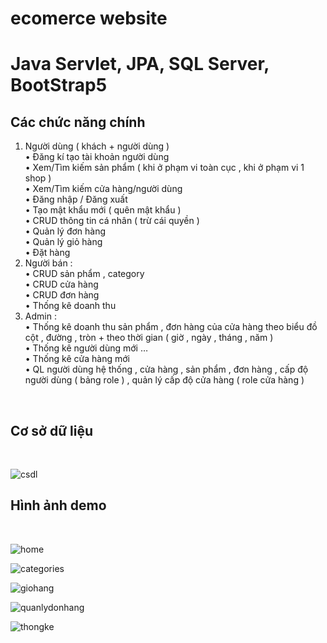 # ecomerce website
# Java Servlet, JPA, SQL Server, BootStrap5

<h2>Các chức năng chính </h2>

1)	Người dùng ( khách + người dùng ) </br>
•	Đăng kí tạo tài khoản người dùng </br>
•	Xem/Tìm kiếm sản phẩm ( khi ở phạm vi toàn cục , khi ở phạm vi 1 shop ) </br>
•	Xem/Tìm kiếm cửa hàng/người dùng </br>
•	Đăng nhập / Đăng xuất </br>
•	Tạo mật khẩu mới ( quên mật khẩu ) </br>
•	CRUD thông tin cá nhân ( trừ cái quyền ) </br>
•	Quản lý đơn hàng </br>
•	Quản lý giỏ hàng </br>
•	Đặt hàng </br>
2)	Người bán : </br>
•	CRUD sản phẩm , category </br>
•	CRUD cửa hàng </br>
•	CRUD đơn hàng </br>
•	Thống kê doanh thu </br>
3)	Admin : </br>
•	Thống kê doanh thu sản phẩm , đơn hàng của cửa hàng theo biểu đồ cột , đường , tròn + theo thời gian ( giờ , ngày , tháng , năm ) </br>
•	Thống kê người dùng mới … </br>
•	Thống kê cửa hàng mới </br>
•	QL người dùng hệ thống , cửa hàng , sản phẩm , đơn hàng , cấp độ người dùng ( bảng role ) , quản lý cấp độ cửa hàng ( role cửa hàng ) </br>
</br>

<h2>Cơ sở dữ liệu </h2> </br>

![csdl](https://user-images.githubusercontent.com/126131859/234751226-1830e89e-ee06-48ac-93db-c2c9abf24e39.png)


<h2>Hình ảnh demo</h2> </br>


![home](https://user-images.githubusercontent.com/126131859/234750004-38e444a7-4011-4c57-90c6-3f4e27963780.png)

![categories](https://user-images.githubusercontent.com/126131859/234750844-71f014d3-1ea7-4c29-95a1-fc5bab3048f3.png)

![giohang](https://user-images.githubusercontent.com/126131859/234750858-5ef5ca9f-cb6f-4f2a-a3c3-783d3abafdeb.png)

![quanlydonhang](https://user-images.githubusercontent.com/126131859/234750980-dfde9252-756e-4a04-88ff-7b3f4d834e23.png)

![thongke](https://user-images.githubusercontent.com/126131859/234750990-809ed44f-9d6d-477e-b7d4-258825de6858.png)
